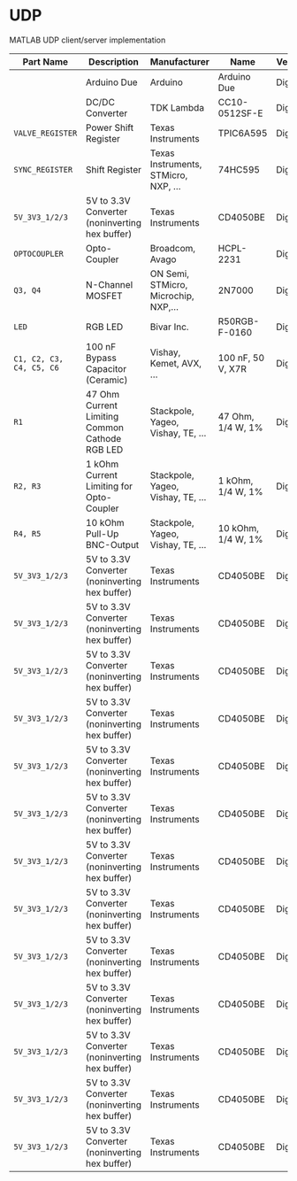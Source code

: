 # UDP
MATLAB UDP client/server implementation

| Part Name | Description | Manufacturer | Name | Vendor | Part-Number |
| --- | --- | --- | --- | --- | --- |
| | Arduino Due | Arduino | Arduino Due | DigiKey | [1050-1049-ND](https://www.digikey.com/product-detail/en/arduino/A000062/1050-1049-ND "DigiKey 1050-1049-ND") |
| | DC/DC Converter | TDK Lambda | CC10-0512SF-E | DigiKey | [445-2433-ND](https://www.digikey.com/product-detail/en/CC10-0512SF-E/445-2433-ND "DigiKey 445-2433-ND") |
| `VALVE_REGISTER` | Power Shift Register | Texas Instruments | TPIC6A595 | DigiKey | [296-9007-5-ND](https://www.digikey.com/product-detail/en/texas-instruments/TPIC6A595NE/296-9007-5-ND "DigiKey 296-9007-5-ND") |
| `SYNC_REGISTER` | Shift Register | Texas Instruments, STMicro, NXP, … | 74HC595 | DigiKey | [296-1600-5-ND](https://www.digikey.com/product-detail/en/texas-instruments/SN74HC595N/296-1600-5-ND "DigiKey 296-1600-5-ND") |
| `5V_3V3_1/2/3` | 5V to 3.3V Converter (noninverting hex buffer) | Texas Instruments | CD4050BE | DigiKey | [296-2056-5-ND](https://www.digikey.com/product-detail/en/texas-instruments/CD4050BE/296-2056-5-ND "DigiKey 296-2056-5-ND") |
| `OPTOCOUPLER` | Opto-Coupler | Broadcom, Avago | HCPL-2231 | DigiKey | [516-1582-5-ND ](https://www.digikey.com/product-detail/en/broadcom-limited/HCPL-2231-000E/516-1582-5-ND "DigiKey 516-1582-5-ND ") |
| `Q3, Q4` | N-Channel MOSFET | ON Semi, STMicro, Microchip, NXP,… | 2N7000 | DigiKey | [2N7000FS-ND](https://www.digikey.com/product-detail/en/on-semiconductor/2N7000/2N7000FS-ND "DigiKey 2N7000FS-ND") |
| `LED` | RGB LED | Bivar Inc. | R50RGB-F-0160 | DigiKey | [492-1179-ND](https://www.digikey.com/product-detail/en/bivar-inc/R50RGB-F-0160/492-1179-ND "DigiKey 492-1179-ND") |
| `C1, C2, C3, C4, C5, C6` | 100 nF Bypass Capacitor (Ceramic) | Vishay, Kemet, AVX, … | 100 nF, 50 V, X7R | DigiKey | [BC5137-ND](https://www.digikey.com/product-detail/en/K104K10X7RF53L2/BC5137-ND "DigiKey BC5137-ND") |
| `R1` | 47 Ohm Current Limiting Common Cathode RGB LED | Stackpole, Yageo, Vishay, TE, … | 47 Ohm, 1/4 W, 1% | DigiKey | [BC4379CT-ND](https://www.digikey.com/product-detail/en/SFR2500004709FR500/BC4379CT-ND "DigiKey BC4379CT-ND") |
| `R2, R3` | 1 kOhm Current Limiting for Opto-Coupler | Stackpole, Yageo, Vishay, TE, … | 1 kOhm, 1/4 W, 1% | DigiKey | [RNF14FTD1K00CT-ND](https://www.digikey.com/product-detail/en/RNF14FTD1K00/RNF14FTD1K00CT-ND "DigiKey [RNF14FTD1K00CT-ND") |
| `R4, R5` | 10 kOhm Pull-Up BNC-Output | Stackpole, Yageo, Vishay, TE, … | 10 kOhm, 1/4 W, 1% | DigiKey | [RNF14FTD10K0CT-ND](https://www.digikey.com/product-detail/en/RNF14FTD10K0/RNF14FTD10K0CT-ND "DigiKey RNF14FTD10K0CT-ND") |
| `5V_3V3_1/2/3` | 5V to 3.3V Converter (noninverting hex buffer) | Texas Instruments | CD4050BE | DigiKey | [296-2056-5-ND](https://www.digikey.com/product-detail/en/texas-instruments/CD4050BE/296-2056-5-ND/ "DigiKey 296-2056-5-ND") |
| `5V_3V3_1/2/3` | 5V to 3.3V Converter (noninverting hex buffer) | Texas Instruments | CD4050BE | DigiKey | [296-2056-5-ND](https://www.digikey.com/product-detail/en/texas-instruments/CD4050BE/296-2056-5-ND/ "DigiKey 296-2056-5-ND") |
| `5V_3V3_1/2/3` | 5V to 3.3V Converter (noninverting hex buffer) | Texas Instruments | CD4050BE | DigiKey | [296-2056-5-ND](https://www.digikey.com/product-detail/en/texas-instruments/CD4050BE/296-2056-5-ND/ "DigiKey 296-2056-5-ND") |
| `5V_3V3_1/2/3` | 5V to 3.3V Converter (noninverting hex buffer) | Texas Instruments | CD4050BE | DigiKey | [296-2056-5-ND](https://www.digikey.com/product-detail/en/texas-instruments/CD4050BE/296-2056-5-ND/ "DigiKey 296-2056-5-ND") |
| `5V_3V3_1/2/3` | 5V to 3.3V Converter (noninverting hex buffer) | Texas Instruments | CD4050BE | DigiKey | [296-2056-5-ND](https://www.digikey.com/product-detail/en/texas-instruments/CD4050BE/296-2056-5-ND/ "DigiKey 296-2056-5-ND") |
| `5V_3V3_1/2/3` | 5V to 3.3V Converter (noninverting hex buffer) | Texas Instruments | CD4050BE | DigiKey | [296-2056-5-ND](https://www.digikey.com/product-detail/en/texas-instruments/CD4050BE/296-2056-5-ND/ "DigiKey 296-2056-5-ND") |
| `5V_3V3_1/2/3` | 5V to 3.3V Converter (noninverting hex buffer) | Texas Instruments | CD4050BE | DigiKey | [296-2056-5-ND](https://www.digikey.com/product-detail/en/texas-instruments/CD4050BE/296-2056-5-ND/ "DigiKey 296-2056-5-ND") |
| `5V_3V3_1/2/3` | 5V to 3.3V Converter (noninverting hex buffer) | Texas Instruments | CD4050BE | DigiKey | [296-2056-5-ND](https://www.digikey.com/product-detail/en/texas-instruments/CD4050BE/296-2056-5-ND/ "DigiKey 296-2056-5-ND") |
| `5V_3V3_1/2/3` | 5V to 3.3V Converter (noninverting hex buffer) | Texas Instruments | CD4050BE | DigiKey | [296-2056-5-ND](https://www.digikey.com/product-detail/en/texas-instruments/CD4050BE/296-2056-5-ND/ "DigiKey 296-2056-5-ND") |
| `5V_3V3_1/2/3` | 5V to 3.3V Converter (noninverting hex buffer) | Texas Instruments | CD4050BE | DigiKey | [296-2056-5-ND](https://www.digikey.com/product-detail/en/texas-instruments/CD4050BE/296-2056-5-ND/ "DigiKey 296-2056-5-ND") |
| `5V_3V3_1/2/3` | 5V to 3.3V Converter (noninverting hex buffer) | Texas Instruments | CD4050BE | DigiKey | [296-2056-5-ND](https://www.digikey.com/product-detail/en/texas-instruments/CD4050BE/296-2056-5-ND/ "DigiKey 296-2056-5-ND") |
| `5V_3V3_1/2/3` | 5V to 3.3V Converter (noninverting hex buffer) | Texas Instruments | CD4050BE | DigiKey | [296-2056-5-ND](https://www.digikey.com/product-detail/en/texas-instruments/CD4050BE/296-2056-5-ND/ "DigiKey 296-2056-5-ND") || `5V_3V3_1/2/3` | 5V to 3.3V Converter (noninverting hex buffer) | Texas Instruments | CD4050BE | DigiKey | [296-2056-5-ND](https://www.digikey.com/product-detail/en/texas-instruments/CD4050BE/296-2056-5-ND/ "DigiKey 296-2056-5-ND") |
| `5V_3V3_1/2/3` | 5V to 3.3V Converter (noninverting hex buffer) | Texas Instruments | CD4050BE | DigiKey | [296-2056-5-ND](https://www.digikey.com/product-detail/en/texas-instruments/CD4050BE/296-2056-5-ND/ "DigiKey 296-2056-5-ND") |
